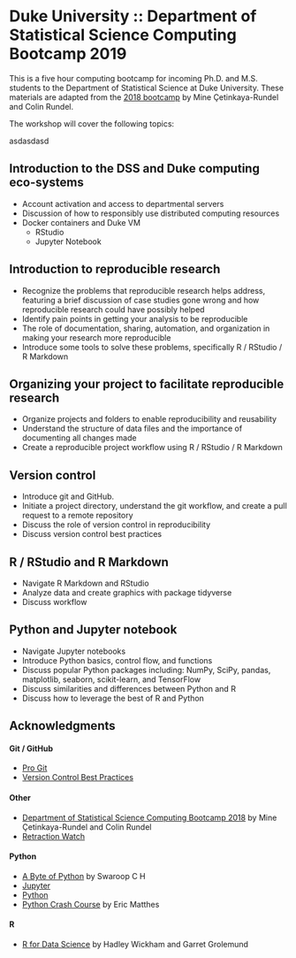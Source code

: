 # Duke University :: Department of Statistical Science Computing Bootcamp 2019



This is a five hour computing bootcamp for incoming Ph.D. and M.S.
students to the Department of Statistical Science at Duke University. These
materials are adapted from the [2018 bootcamp](https://github.com/DukeStatSci/computing-bootcamp-2018) by Mine Çetinkaya-Rundel and Colin Rundel.

The workshop will cover the following topics:

asdasdasd
## Introduction to the DSS and Duke computing eco-systems

- Account activation and access to departmental servers
- Discussion of how to responsibly use distributed computing resources
- Docker containers and Duke VM
	- RStudio
	- Jupyter Notebook

## Introduction to reproducible research

- Recognize the problems that reproducible research helps address, featuring a brief discussion of case studies gone wrong and how reproducible research could have possibly helped
- Identify pain points in getting your analysis to be reproducible
- The role of documentation, sharing, automation, and organization in making your research more reproducible
- Introduce some tools to solve these problems, specifically R / RStudio / R Markdown

## Organizing your project to facilitate reproducible research

- Organize projects and folders to enable reproducibility and reusability
- Understand the structure of data files and the importance of documenting all changes made
- Create a reproducible project workflow using R / RStudio / R Markdown

## Version control

- Introduce git and GitHub.
- Initiate a project directory, understand the git workflow, and create a pull request to a remote repository
- Discuss the role of version control in reproducibility
- Discuss version control best practices


## R / RStudio and R Markdown

- Navigate R Markdown and RStudio
- Analyze data and create graphics with package tidyverse
- Discuss workflow

## Python and Jupyter notebook

- Navigate Jupyter notebooks
- Introduce Python basics, control flow, and functions
- Discuss popular Python packages including: NumPy, SciPy, pandas, matplotlib, seaborn, scikit-learn, and TensorFlow
- Discuss similarities and differences between Python and R
- Discuss how to leverage the best of R and Python

## Acknowledgments

#### Git / GitHub

- [Pro Git](https://git-scm.com/book/en/v2)
- [Version Control Best Practices](https://www.git-tower.com/blog/version-control-best-practices/)

#### Other
- [Department of Statistical Science Computing Bootcamp 2018](https://github.com/DukeStatSci/computing-bootcamp-2018) by Mine Çetinkaya-Rundel and Colin Rundel
- [Retraction Watch](https://retractionwatch.com/)

#### Python
- [A Byte of Python](https://python.swaroopch.com/) by Swaroop C H
- [Jupyter](https://jupyter.org/)
- [Python](https://www.python.org/)
- [Python Crash Course](https://ehmatthes.github.io/pcc/) by Eric Matthes

#### R
- [R for Data Science](https://r4ds.had.co.nz) by Hadley Wickham and Garret Grolemund
 


